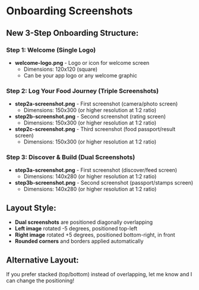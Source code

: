 # Onboarding Screenshots

## New 3-Step Onboarding Structure:

### Step 1: Welcome (Single Logo)
- **welcome-logo.png** - Logo or icon for welcome screen
  - Dimensions: 120x120 (square)
  - Can be your app logo or any welcome graphic

### Step 2: Log Your Food Journey (Triple Screenshots)
- **step2a-screenshot.png** - First screenshot (camera/photo screen)
  - Dimensions: 150x300 (or higher resolution at 1:2 ratio)
- **step2b-screenshot.png** - Second screenshot (rating screen)
  - Dimensions: 150x300 (or higher resolution at 1:2 ratio)
- **step2c-screenshot.png** - Third screenshot (food passport/result screen)
  - Dimensions: 150x300 (or higher resolution at 1:2 ratio)

### Step 3: Discover & Build (Dual Screenshots) 
- **step3a-screenshot.png** - First screenshot (discover/feed screen)
  - Dimensions: 140x280 (or higher resolution at 1:2 ratio)
- **step3b-screenshot.png** - Second screenshot (passport/stamps screen)
  - Dimensions: 140x280 (or higher resolution at 1:2 ratio)

## Layout Style:
- **Dual screenshots** are positioned diagonally overlapping
- **Left image** rotated -5 degrees, positioned top-left
- **Right image** rotated +5 degrees, positioned bottom-right, in front
- **Rounded corners** and borders applied automatically

## Alternative Layout:
If you prefer stacked (top/bottom) instead of overlapping, let me know and I can change the positioning!